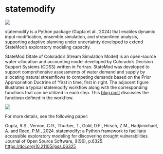 # statemodify

![](statemodifylogo.png)

statemodify is a Python package (Gupta et al., 2024) that enables dynamic input modification, ensemble simulation, and streamlined analysis, supporting adaptive planning under uncertainty developed to extend StateMod’s exploratory modeling capacity.

StateMod (State of Colorado’s Stream Simulation Model) is an open-source water-allocation and accounting model developed by Colorado’s Decision Support Systems (CDSS) written in Fortran. StateMod was developed to support comprehensive assessments of water demand and supply by allocating natural streamflows to competing demands based on the Prior Appropriation Doctrine of “first in time, first in right. The adjacent figure illustrates a typical statemodify workflow along with the corresponding functions that can be utilized in each step. This [blog post](https://waterprogramming.wordpress.com/2024/09/09/statemodify-a-python-package-to-explore-drought-vulnerabilities-in-colorados-west-slope/) discusses the functiosn defined in the workflow. 

![](workflowsttaemodify.png)

For more details, see the following paper:

Gupta, R.S., Vernon, C.R., Thurber, T., Gold, D.F., Hirsch, Z.M., Hadjimichael, A. and Reed, P.M., 2024. statemodify: a Python framework to facilitate accessible exploratory modeling for discovering drought vulnerabilities. Journal of Open Source Software, 9(96), p.6325. https://doi.org/10.21105/joss.06325